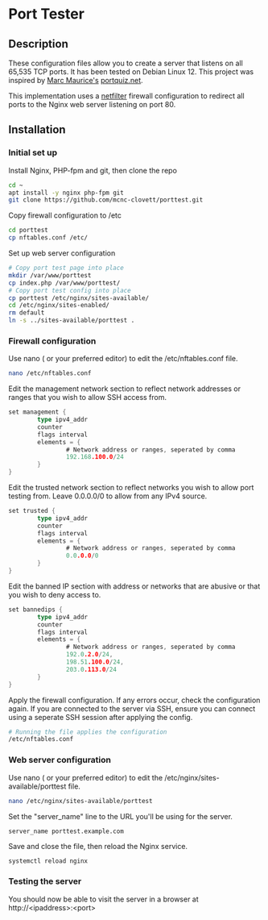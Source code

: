 # Port Tester
## Description
These configuration files allow you to create a server that listens on all 65,535 TCP ports. It has been tested on Debian Linux 12. This project was inspired by [Marc Maurice's](http://marcmaurice.fr/) [portquiz.net](http://portquiz.net).

This implementation uses a [netfilter](https://www.nftables.org) firewall configuration to redirect all ports to the Nginx web server listening on port 80.

## Installation
### Initial set up
Install Nginx, PHP-fpm and git, then clone the repo
```sh
cd ~
apt install -y nginx php-fpm git
git clone https://github.com/mcnc-clovett/porttest.git
```

Copy firewall configuration to /etc
```sh
cd porttest
cp nftables.conf /etc/
```

Set up web server configuration
```sh
# Copy port test page into place
mkdir /var/www/porttest
cp index.php /var/www/porttest/
# Copy port test config into place
cp porttest /etc/nginx/sites-available/
cd /etc/nginx/sites-enabled/
rm default
ln -s ../sites-available/porttest .
```

### Firewall configuration
Use nano ( or your preferred editor) to edit the /etc/nftables.conf file.
```sh
nano /etc/nftables.conf
```

Edit the management network section to reflect network addresses or ranges that you wish to allow SSH access from.
```go
set management {
        type ipv4_addr
        counter
        flags interval
        elements = {
                # Network address or ranges, seperated by comma
                192.168.100.0/24
        }
}
```

Edit the trusted network section to reflect networks you wish to allow port testing from. Leave 0.0.0.0/0 to allow from any IPv4 source.
```go
set trusted {
        type ipv4_addr
        counter
        flags interval
        elements = {
                # Network address or ranges, seperated by comma
                0.0.0.0/0
        }
}
```

Edit the banned IP section with address or networks that are abusive or that you wish to deny access to.
```go
set bannedips {
        type ipv4_addr
        counter
        flags interval
        elements = {
                # Network address or ranges, seperated by comma
                192.0.2.0/24,
                198.51.100.0/24,
                203.0.113.0/24
        }
}
```

Apply the firewall configuration. If any errors occur, check the configuration again. If you are connected to the server via SSH, ensure you can connect using a seperate SSH session after applying the config.
```sh
# Running the file applies the configuration
/etc/nftables.conf
```

### Web server configuration
Use nano ( or your preferred editor) to edit the /etc/nginx/sites-available/porttest file.
```sh
nano /etc/nginx/sites-available/porttest
```

Set the "server\_name" line to the URL you'll be using for the server.
```nginx
server_name porttest.example.com
```

Save and close the file, then reload the Nginx service.
```sh
systemctl reload nginx
```

### Testing the server
You should now be able to visit the server in a browser at http://\<ipaddress\>:\<port\>
